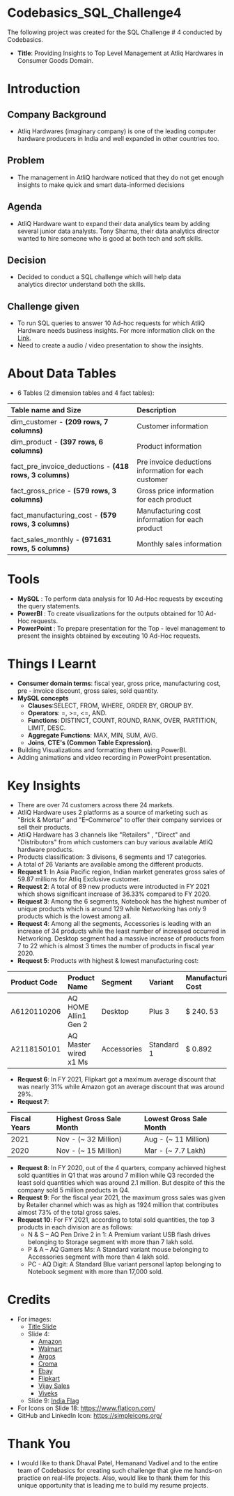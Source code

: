 # Codebasics_SQL_Challenge4
The following project was created for the SQL Challenge # 4 conducted by Codebasics.
- **Title**: Providing Insights to Top Level Management at Atliq Hardwares in Consumer Goods Domain.

# Introduction
## Company Background
- Atliq Hardwares (imaginary company) is one of the leading computer hardware producers in India and well expanded in other countries too.

## Problem
- The management in AtliQ hardware noticed that they do not get enough insights to make quick and smart data-informed decisions

## Agenda
- AtliQ Hardware want to expand their data analytics team by adding several junior data analysts. Tony Sharma, their data analytics director wanted to hire someone who is good at both tech and soft skills.

## Decision
- Decided to conduct a SQL challenge which will help data analytics director understand both the skills.

## Challenge given
- To run SQL queries to answer 10 Ad-hoc requests for which AtliQ Hardware needs business insights. For more information click on the [Link](https://codebasics.io/challenge/codebasics-resume-project-challenge).
- Need to create a audio / video presentation to show the insights.

# About Data Tables
- 6 Tables (2 dimension tables and 4 fact tables):

| Table name and Size | Description |
| :------------------- | :------------------- |
| dim_customer - **(209 rows, 7 columns)** | Customer information |
| dim_product - **(397 rows, 6 columns)** | Product information |
| fact_pre_invoice_deductions - **(418 rows, 3 columns)** | Pre invoice deductions information for each customer |
| fact_gross_price - **(579 rows, 3 columns)** | Gross price information for each product |
| fact_manufacturing_cost - **(579 rows, 3 columns)** | Manufacturing cost information for each product |
| fact_sales_monthly - **(971631 rows, 5 columns)** | Monthly sales information |

# Tools
* **MySQL** : To perform data analysis for 10 Ad-Hoc requests by exceuting the query statements. 
* **PowerBI** : To create visualizations for the outputs obtained for 10 Ad-Hoc requests. 
* **PowerPoint** : To prepare presentation for the Top - level management to present the insights obtained by exceuting 10 Ad-Hoc requests.

# Things I Learnt
- **Consumer domain terms**: fiscal year, gross price, manufacturing cost, pre - invoice discount, gross sales, sold quantity. 
- **MySQL concepts** 
  - **Clauses**:SELECT, FROM, WHERE, ORDER BY, GROUP BY.
  - **Operators**: =, >=, <=, AND.
  - **Functions**: DISTINCT, COUNT, ROUND, RANK, OVER, PARTITION, LIMIT, DESC.
  - **Aggregate Functions**: MAX, MIN, SUM, AVG.
  - **Joins**, **CTE's (Common Table Expression)**.
- Building Visualizations and formatting them using PowerBI.
- Adding animations and video recording in PowerPoint presentation.

# Key Insights
- There are over 74 customers across there 24 markets.
- AtliQ Hardware uses 2 platforms as a source of marketing such as "Brick & Mortar" and "E–Commerce" to offer their company services or sell their products.
- AtliQ Hardware has 3 channels like "Retailers" , "Direct" and "Distributors" from which customers can buy various available AtliQ hardware products.
- Products classification: 3 divisons, 6 segments and 17 categories.
- A total of 26 Variants are available among the different products.
- **Request 1**: In Asia Pacific region, Indian market generates gross sales of 59.87 millions for Atliq Exclusive customer.
- **Request 2**: A total of 89 new products were introducted in FY 2021 which shows significant increase of 36.33% compared to FY 2020.
- **Request 3**: Among the 6 segments, Notebook has the highest number of unique products which is around 129 while Networking has only 9 products which is the lowest among all.
- **Request 4**: Among all the segments, Accessories is leading with an increase of 34 products while the least number of increased occurred in Networking. Desktop segment had a massive increase of products from 7 to 22 which is almost 3 times the number of products in fiscal year 2020.
- **Request 5**: Products with highest & lowest manufacturing cost:

| Product Code | Product Name | Segment | Variant | Manufacturing Cost |
| :----------- | :----------- | :------ | :------ | :----------------- |
| A6120110206 | AQ HOME Allin1 Gen 2 | Desktop | Plus 3 | $ 240. 53 |
| A2118150101 | AQ Master wired x1 Ms | Accessories | Standard 1 | $ 0.892 |

- **Request 6**: In FY 2021, Flipkart got a maximum average discount that was nearly 31% while Amazon got an average discount that was around 29%.
- **Request 7**: 

| Fiscal Years | Highest Gross Sale Month | Lowest Gross Sale Month |
| :----------- | :----------------------- | :---------------------- |
| 2021 | Nov - (~ 32 Million) | Aug - (~ 11 Million) |
| 2020 | Nov - (~ 15 Million) | Mar - (~ 7.7 Lakh) |

- **Request 8**: In FY 2020, out of the 4 quarters, company achieved highest sold quantities in Q1 that was around 7 million while Q3 recorded the least sold quantities which was around 2.1 million. But despite of this the company sold 5 million products in Q4.
- **Request 9**: For the fiscal year 2021, the maximum gross sales was given by Retailer channel which was as high as 1924 million that contributes almost 73% of the total gross sales.
- **Request 10**: For FY 2021, according to total sold quantities, the top 3 products in each division are as follows:
    - N & S – AQ Pen Drive 2 in 1: A Premium variant USB flash drives belonging to Storage segment with more than 7 lakh sold.
    - P & A – AQ Gamers Ms: A Standard variant mouse belonging to Accessories segment with more than 4 lakh sold.
    - PC - AQ Digit: A Standard Blue variant personal laptop belonging to Notebook segment with more than 17,000 sold.

# Credits
 - For images: 
    - [Title Slide](https://us.123rf.com/450wm/mikalaimanyshau/mikalaimanyshau1601/mikalaimanyshau160100090/50304087-modern-flat-icons-set-pc-components-computer-store-assembling-a-desktop-computer.jpg)
    - Slide 4: 
      - [Amazon](https://www.freepnglogos.com/uploads/amazon-png-logo-vector/amazon-png-logo-vector-1.png)
      - [Walmart](https://cdn.mos.cms.futurecdn.net/5StAbRHLA4ZdyzQZVivm2c.jpg)
      - [Argos](https://www.retailgazette.co.uk/wp-content/uploads/Sainsburys-launches-200-new-click-and-collect-points.png)
      - [Croma](https://encrypted-tbn0.gstatic.com/images?q=tbn:ANd9GcQIS22t7_h-cgQTGEJ15X_MxLxZxwkG2hlF5fqgcLefrA&s)
      - [Ebay](https://ir.ebaystatic.com/cr/v/c1/ebay-logo-1-1200x630-margin.png)
      - [Flipkart](https://1000logos.net/wp-content/uploads/2021/02/Flipkart-logo.png)
      - [Vijay Sales](https://mir-s3-cdn-cf.behance.net/projects/404/d38d7938081961.Y3JvcCwxNDk0LDExNjksMCwxNjc.jpg)
      - [Viveks](https://media.viveks.com/media/logo/stores/1/Viveks_Logo_live.png)
    - Slide 9: [India Flag](https://www.worldometers.info/img/flags/in-flag.gif)
 - For Icons on Slide 18: https://www.flaticon.com/
 - GitHub and LinkedIn Icon: https://simpleicons.org/

# Thank You
 - I would like to thank Dhaval Patel, Hemanand Vadivel and to the entire team of Codebasics for creating such challenge that give me hands-on practice on real-life projects. Also, would like to thank them for this unique opportunity that is leading me to build my resume projects.

